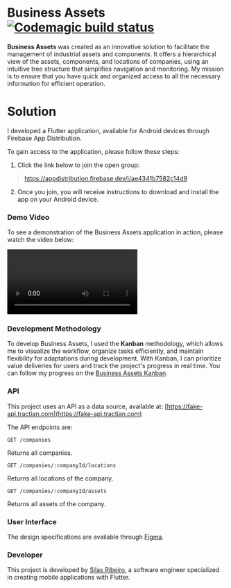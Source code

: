 # Business Assets [![Codemagic build status](https://api.codemagic.io/apps/6738a16d90a1f90519e1e954/6738a16d90a1f90519e1e953/status_badge.svg)](https://codemagic.io/app/6738a16d90a1f90519e1e954/6738a16d90a1f90519e1e953/latest_build)

**Business Assets** was created as an innovative solution to facilitate the management of industrial assets and components. It offers a hierarchical view of the assets, components, and locations of companies, using an intuitive tree structure that simplifies navigation and monitoring. My mission is to ensure that you have quick and organized access to all the necessary information for efficient operation.

# Solution

I developed a Flutter application, available for Android devices through Firebase App Distribution.

To gain access to the application, please follow these steps:

1. Click the link below to join the open group: 
> https://appdistribution.firebase.dev/i/ae4341b7582c14d9
2. Once you join, you will receive instructions to download and install the app on your Android device.

### Demo Video

To see a demonstration of the Business Assets application in action, please watch the video below:

![Demo Video](./docs/demo.mp4)



### Development Methodology

To develop Business Assets, I used the **Kanban** methodology, which allows me to visualize the workflow, organize tasks efficiently, and maintain flexibility for adaptations during development. With Kanban, I can prioritize value deliveries for users and track the project's progress in real time. You can follow my progress on the [Business Assets Kanban](https://github.com/users/pretodev/projects/3).

### API

This project uses an API as a data source, available at: [https://fake-api.tractian.com](https://fake-api.tractian.com)

The API endpoints are:

```http
GET /companies
```
Returns all companies.

```http
GET /companies/:companyId/locations
```
Returns all locations of the company.

```http
GET /companies/:companyId/assets
```
Returns all assets of the company.

### User Interface

The design specifications are available through [Figma](https://www.figma.com/file/IP50SSLkagXsUNWiZj0PjP/%5BCareers%5D-Flutter-Challenge-v2?type=design&node-id=0%3A1&mode=design&t=puUgGuBG9v8leaSQ-1).

### Developer

This project is developed by [Silas Ribeiro](https://github.com/pretodev), a software engineer specialized in creating mobile applications with Flutter.

